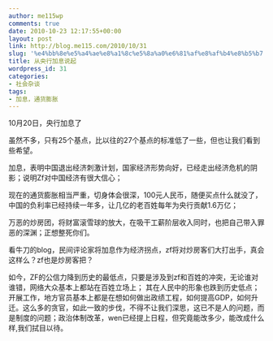 ```yaml
---
author: me115wp
comments: true
date: 2010-10-23 12:17:55+00:00
layout: post
link: http://blog.me115.com/2010/10/31
slug: '%e4%bb%8e%e5%a4%ae%e8%a1%8c%e5%8a%a0%e6%81%af%e8%af%b4%e8%b5%b7'
title: 从央行加息说起
wordpress_id: 31
categories:
- 社会杂谈
tags:
- 加息，通货膨胀
---
```


10月20日，央行加息了

 

虽然不多，只有25个基点，比以往的27个基点的标准低了一些，但也让我们看到些希望。

 

加息，表明中国退出经济刺激计划，国家经济形势向好，已经走出经济危机的阴影；说明Zf对中国经济有很大信心；

 

现在的通货膨胀相当严重，切身体会很深，100元人民币，随便买点什么就没了，中国的负利率已经持续一年多，让几亿的老百姓每年为央行贡献1.6万亿；

 

万恶的炒房团，将财富滚雪球的放大，在吸干工薪阶层收入同时，也把自己带入罪恶的深渊；正想整死你们。

 

看牛刀的blog，民间评论家将加息作为经济拐点，zf将对炒房客们大打出手，真会这样么？zf也是炒房客把？

 

如今，ZF的公信力降到历史的最低点，只要是涉及到zf和百姓的冲突，无论谁对谁错，网络大众基本上都站在百姓立场上； 其在人民中的形象也跌到历史低点；开展工作，地方官员基本上都是在想如何做出政绩工程，如何提高GDP，如何升迁。这么多的贪官，如此一致的步伐，不得不让我们深思，这已不是人的问题，而是制度的问题；政治体制改革，wen已经提上日程，但究竟能改多少，能改成什么样,我们拭目以待。
